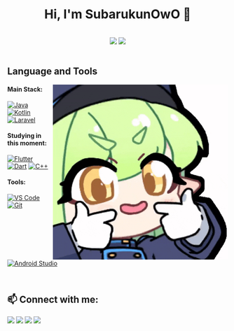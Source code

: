 <h1 align="center">Hi, I'm SubarukunOwO 🚀</h1>


<br>

<div align="center">
    <img width="50%" src="https://github-readme-stats.vercel.app/api?username=Subarukunowo&theme=radical&show_icons=true" />
    <img width="50%" src="https://github-readme-stats.vercel.app/api/top-langs/?username=Subarukunowo&layout=compact&theme=radical" />
</div>

<br>

## Language and Tools

<img src="images/blue-archive-hikari.gif" min-width="400px" max-width="400px" width="400px" align="right" alt="BA Hikari">

#### Main Stack:
[<img height="48px" width="48px" alt="Java" src="https://skillicons.dev/icons?i=java"/>](https://www.java.com)
[<img height="48px" width="48px" alt="Kotlin" src="https://skillicons.dev/icons?i=kotlin"/>](https://kotlinlang.org)
[<img height="48px" width="48px" alt="Laravel" src="https://skillicons.dev/icons?i=laravel"/>](https://laravel.com)

#### Studying in this moment:
[<img height="48px" width="48px" alt="Flutter" src="https://skillicons.dev/icons?i=flutter"/>](https://flutter.dev)
[<img height="48px" width="48px" alt="Dart" src="https://skillicons.dev/icons?i=dart"/>](https://dart.dev)
[<img height="48px" width="48px" alt="C++" src="https://skillicons.dev/icons?i=cpp"/>](https://isocpp.org)

#### Tools:
[<img height="48px" width="48px" alt="VS Code" src="https://skillicons.dev/icons?i=vscode"/>](https://code.visualstudio.com/)
[<img height="48px" width="48px" alt="Git" src="https://skillicons.dev/icons?i=git"/>](https://git-scm.com/)
[<img height="48px" width="48px" alt="Android Studio" src="https://skillicons.dev/icons?i=androidstudio"/>](https://developer.android.com/studio)

<br>

## 📫 Connect with me:

<div>
  <a href="https://instagram.com/Subarukunowo" target="_blank"><img src="https://img.shields.io/badge/Instagram-E4405F?style=for-the-badge&logo=instagram&logoColor=white"/></a>
  <a href="https://github.com/Subarukunowo" target="_blank"><img src="https://img.shields.io/badge/GitHub-100000?style=for-the-badge&logo=github&logoColor=white"/></a>
  <a href="mailto:sandymuliakesuma@gmail.com" target="_blank"><img src="https://img.shields.io/badge/Gmail-D14836?style=for-the-badge&logo=gmail&logoColor=white"/></a>
  <a href="https://www.linkedin.com/in/sandy-mulia-kesuma-b797b12b2/" target="_blank"><img src="https://img.shields.io/badge/LinkedIn-0077B5?style=for-the-badge&logo=linkedin&logoColor=white"/></a>
</div>

